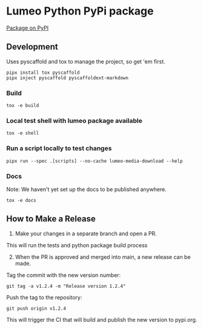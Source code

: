 # Lumeo Python PyPi package

[Package on PyPI](https://pypi.org/project/lumeo/)

## Development

Uses pyscaffold and tox to manage the project, so get 'em first.
```
pipx install tox pyscaffold
pipx inject pyscaffold pyscaffoldext-markdown
```

### Build
```
tox -e build
```

### Local test shell with lumeo package available
```
tox -e shell
``` 

### Run a script locally to test changes
```
pipx run --spec .[scripts] --no-cache lumeo-media-download --help
```

### Docs
Note: We haven't yet set up the docs to be published anywhere.
```
tox -e docs
```

## How to Make a Release

1. Make your changes in a separate branch and open a PR.

This will run the tests and python package build process

2. When the PR is approved and merged into main, a new release can be made.

Tag the commit with the new version number:
```
git tag -a v1.2.4 -m "Release version 1.2.4"
```

Push the tag to the repository:
```
git push origin v1.2.4
```

This will trigger the CI that will build and publish the new version to pypi.org.

